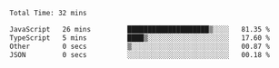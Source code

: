 <!--START_SECTION:waka-->

```txt
Total Time: 32 mins

JavaScript   26 mins         ████████████████████▒░░░░   81.35 %
TypeScript   5 mins          ████▒░░░░░░░░░░░░░░░░░░░░   17.60 %
Other        0 secs          ▒░░░░░░░░░░░░░░░░░░░░░░░░   00.87 %
JSON         0 secs          ░░░░░░░░░░░░░░░░░░░░░░░░░   00.18 %
```

<!--END_SECTION:waka-->
